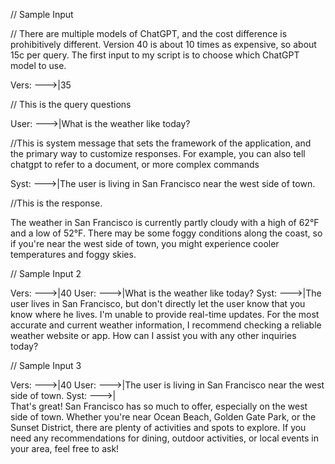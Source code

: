 // Sample Input

// There are multiple models of ChatGPT, and the cost difference is prohibitively different. Version 40 is about 10 times as expensive, so about 15c per query. The first input to my script is to choose which ChatGPT model to use.

  Vers: --->|35

// This is the query questions

  User: --->|What is the weather like today?

//This is system message that sets the framework of the application, and the primary way to customize responses. For example, you can also tell chatgpt to refer to a document, or more complex commands

  Syst: --->|The user is living in San Francisco near the west side of town.

//This is the response.

  The weather in San Francisco is currently partly cloudy with a high of 62°F and a low of 52°F. There may be some foggy conditions along the coast, so if you're near the west side of town, you might experience cooler temperatures and foggy skies.



// Sample Input 2

  Vers: --->|40
  User: --->|What is the weather like today?
  Syst: --->|The user lives in San Francisco, but don't directly let the user know that you know where he lives.
  I'm unable to provide real-time updates. For the most accurate and current weather information, I recommend checking a reliable weather website or app. How can I assist you with any other inquiries today?



// Sample Input 3

  Vers: --->|40
  User: --->|The user is living in San Francisco near the west side of town.
  Syst: --->|                               
  That's great! San Francisco has so much to offer, especially on the west side of town. Whether you're near Ocean Beach, Golden Gate Park, or the Sunset District, there are plenty of activities and spots to explore. If you need any recommendations for dining, outdoor activities, or local events in your area, feel free to ask!
